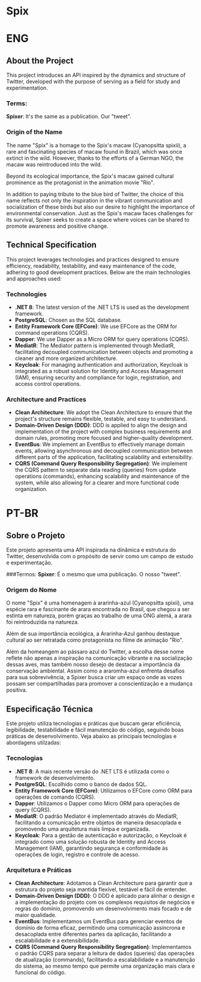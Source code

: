 # Spix

# ENG
## About the Project

This project introduces an API inspired by the dynamics and structure of Twitter, developed with the purpose of serving as a field for study and experimentation.

### Terms:
**Spixer**: It's the same as a publication. Our "tweet".

### Origin of the Name

The name "Spix" is a homage to the Spix's macaw (Cyanopsitta spixii), a rare and fascinating species of macaw found in Brazil, which was once extinct in the wild. However, thanks to the efforts of a German NGO, the macaw was reintroduced into the wild.

Beyond its ecological importance, the Spix's macaw gained cultural prominence as the protagonist in the animation movie "Rio".

In addition to paying tribute to the blue bird of Twitter, the choice of this name reflects not only the inspiration in the vibrant communication and socialization of these birds but also our desire to highlight the importance of environmental conservation. Just as the Spix's macaw faces challenges for its survival, Spixer seeks to create a space where voices can be shared to promote awareness and positive change.

## Technical Specification

This project leverages technologies and practices designed to ensure efficiency, readability, testability, and easy maintenance of the code, adhering to good development practices. Below are the main technologies and approaches used:

### Technologies

- **.NET 8**: The latest version of the .NET LTS is used as the development framework.
- **PostgreSQL**: Chosen as the SQL database.
- **Entity Framework Core (EFCore)**: We use EFCore as the ORM for command operations (CQRS).
- **Dapper**: We use Dapper as a Micro ORM for query operations (CQRS).
- **MediatR**: The Mediator pattern is implemented through MediatR, facilitating decoupled communication between objects and promoting a cleaner and more organized architecture.
- **Keycloak**: For managing authentication and authorization, Keycloak is integrated as a robust solution for Identity and Access Management (IAM), ensuring security and compliance for login, registration, and access control operations.

### Architecture and Practices

- **Clean Architecture**: We adopt the Clean Architecture to ensure that the project's structure remains flexible, testable, and easy to understand.
- **Domain-Driven Design (DDD)**: DDD is applied to align the design and implementation of the project with complex business requirements and domain rules, promoting more focused and higher-quality development.
- **EventBus**: We implement an EventBus to effectively manage domain events, allowing asynchronous and decoupled communication between different parts of the application, facilitating scalability and extensibility.
- **CQRS (Command Query Responsibility Segregation)**: We implement the CQRS pattern to separate data reading (queries) from update operations (commands), enhancing scalability and maintenance of the system, while also allowing for a clearer and more functional code organization.








# PT-BR
## Sobre o Projeto

Este projeto apresenta uma API inspirada na dinâmica e estrutura do Twitter, desenvolvida com o propósito de servir como um campo de estudo e experimentação.

###Termos:
**Spixer**: É o mesmo que uma publicação. O nosso "tweet".

### Origem do Nome

O nome "Spix" é uma homenagem à ararinha-azul (Cyanopsitta spixii), uma espécie rara e fascinante de arara encontrada no Brasil, que chegou a ser estinta em natureza, porém graças ao trabalho de uma ONG alemã, a arara foi reintroduzida na natureza.

Além de sua importância ecológica, a Ararinha-Azul ganhou destaque cultural ao ser retratada como protagonista no filme de animação "Rio".


Além da homeangem ao pássaro azul do Twitter, a escolha desse nome reflete não apenas a inspiração na comunicação vibrante e na socialização dessas aves, mas também nosso desejo de destacar a importância da conservação ambiental. Assim como a araromha-azul enfrenta desafios para sua sobrevivência, a Spixer busca criar um espaço onde as vozes possam ser compartilhadas para promover a conscientização e a mudança positiva.


## Especificação Técnica


Este projeto utiliza tecnologias e práticas que buscam gerar eficiência, legibilidade, testabilidade e fácil manutenção do código, seguindo boas práticas de desenvolvimento. Veja abaixo as principais tecnologias e abordagens utilzadas:

### Tecnologias

- **.NET 8**: A mais recente versão do .NET LTS é utilizada como o framework de desenvolvimento.
- **PostgreSQL**: Escolhido como o banco de dados SQL.
- **Entity Framework Core (EFCore)**: Utilizamos o EFCore como ORM para operações de comando (CQRS).
- **Dapper**: Utilizamos o Dapper como Micro ORM para operações de query (CQRS).
- **MediatR**: O padrão Mediator é implementado através do MediatR, facilitando a comunicação entre objetos de maneira desacoplada e promovendo uma arquitetura mais limpa e organizada.
- **Keycloak**: Para a gestão de autenticação e autorização, o Keycloak é integrado como uma solução robusta de Identity and Access Management (IAM), garantindo segurança e conformidade às operações de login, registro e controle de acesso.

### Arquitetura e Práticas

- **Clean Architecture**: Adotamos a Clean Architecture para garantir que a estrutura do projeto seja mantida flexível, testável e fácil de entender.
- **Domain-Driven Design (DDD)**: O DDD é aplicado para alinhar o design e a implementação do projeto com os complexos requisitos de negócios e regras do domínio, promovendo um desenvolvimento mais focado e de maior qualidade.
- **EventBus**: Implementamos um EventBus para gerenciar eventos de domínio de forma eficaz, permitindo uma comunicação assíncrona e desacoplada entre diferentes partes da aplicação, facilitando a escalabilidade e a extensibilidade.
- **CQRS (Command Query Responsibility Segregation)**: Implementamos o padrão CQRS para separar a leitura de dados (queries) das operações de atualização (commands), facilitando a escalabilidade e a manutenção do sistema, ao mesmo tempo que permite uma organização mais clara e funcional do código.



